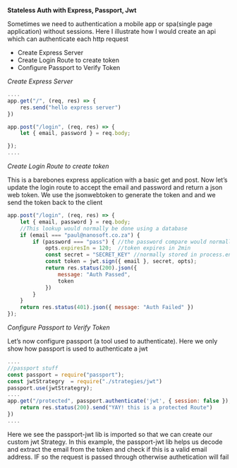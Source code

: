 **Stateless Auth with Express, Passport, Jwt**

Sometimes we need to authentication a mobile app or spa(single page application) without sessions. Here I illustrate how I would create an api which can authenticate each http request
* Create Express Server
* Create Login Route to create token
* Configure Passport to Verify Token

*Create Express Server*

```js
....
app.get("/", (req, res) => {
    res.send("hello express server")
})

app.post("/login", (req, res) => {
    let { email, password } = req.body;

});
....
```

*Create Login Route to create token*

This is a barebones express application with a basic get and post. Now let’s update the login route to accept the email and password and return a json web token. We use the jsonwebtoken to generate the token and and we send the token back to the client
```js
app.post("/login", (req, res) => {
    let { email, password } = req.body;
    //This lookup would normally be done using a database
    if (email === "paul@nanosoft.co.za") {
        if (password === "pass") { //the password compare would normally be done using bcrypt.
            opts.expiresIn = 120;  //token expires in 2min
            const secret = "SECRET_KEY" //normally stored in process.env.secret
            const token = jwt.sign({ email }, secret, opts);
            return res.status(200).json({
                message: "Auth Passed",
                token
            })
        }
    }
    return res.status(401).json({ message: "Auth Failed" })
});
```

*Configure Passport to Verify Token*

Let’s now configure passport (a tool used to authenticate). Here we only show how passport is used to authenticate a jwt

```js
....
//passport stuff
const passport = require("passport");
const jwtStrategry  = require("./strategies/jwt")
passport.use(jwtStrategry);
....
app.get("/protected", passport.authenticate('jwt', { session: false }), (req, res) => {
    return res.status(200).send("YAY! this is a protected Route")
})
....
```
Here we see the passport-jwt lib is imported so that we can create our custom jwt Strategy. In this example, the passport-jwt lib helps us decode and extract the email from the token and check if this is a valid email address. IF so the request is passed through otherwise authetication will fail